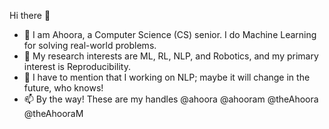 Hi there 👋
- 🌱 I am Ahoora, a Computer Science (CS) senior. I do Machine Learning for solving real-world problems.
- 👀 My research interests are ML, RL, NLP, and Robotics, and my primary interest is Reproducibility.
- 🔭 I have to mention that I working on NLP; maybe it will change in the future, who knows!
- 📫 By the way! These are my handles @ahoora @ahooram @theAhoora @theAhooraM
